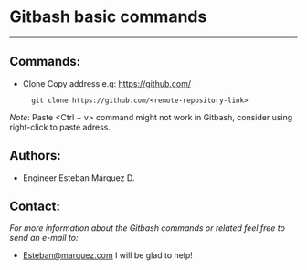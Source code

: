 # Gitbash basic commands
___
## Commands:
+ Clone
Copy address e.g: https://github.com/<remote-repository-link>

        git clone https://github.com/<remote-repository-link>

*Note*: Paste <Ctrl + v> command might not work in Gitbash, consider using right-click to paste adress.
 
## Authors:
+ Engineer Esteban Márquez D.

## Contact:
*For more information about the Gitbash commands or related feel free to send an e-mail to:*
+  Esteban@marquez.com
I will be glad to help!
